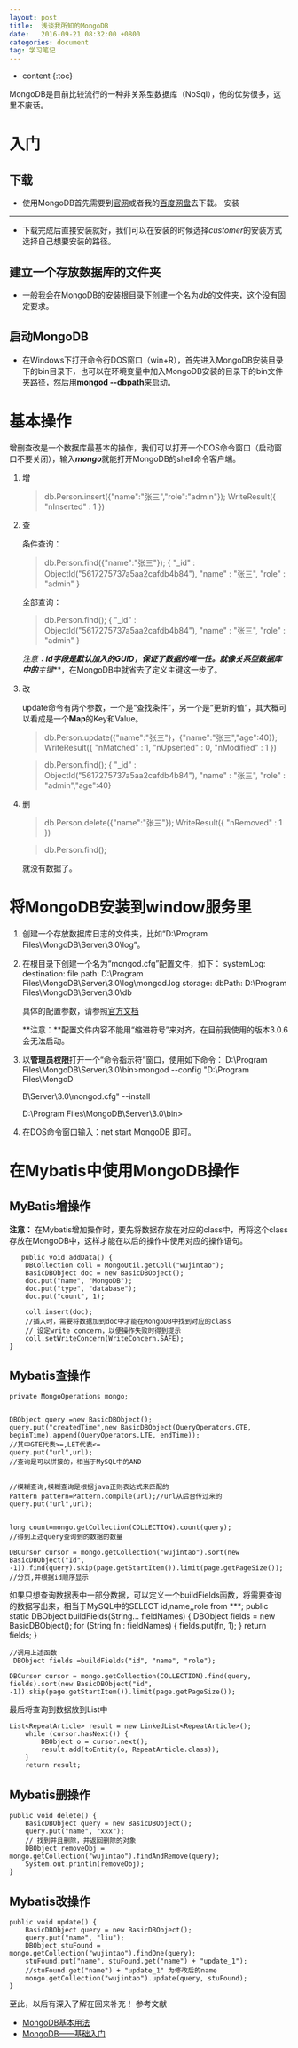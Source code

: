 ```yaml
---
layout: post
title:  浅谈我所知的MongoDB
date:   2016-09-21 08:32:00 +0800
categories: document
tag: 学习笔记
---
```


* content
{:toc}



MongoDB是目前比较流行的一种非关系型数据库（NoSql），他的优势很多，这里不废话。


入门
===

下载 
---

- 使用MongoDB首先需要到[官网](https://www.mongodb.org/downloads#production)或者我的[百度网盘](http://pan.baidu.com/s/1hsrzqM4)去下载。
安装
---

- 下载完成后直接安装就好，我们可以在安装的时候选择*customer*的安装方式选择自己想要安装的路径。

建立一个存放数据库的文件夹
----

- 一般我会在MongoDB的安装根目录下创建一个名为*db*的文件夹，这个没有固定要求。

启动MongoDB
---

- 在Windows下打开命令行DOS窗口（win+R），首先进入MongoDB安装目录下的bin目录下，也可以在环境变量中加入MongoDB安装的目录下的bin文件夹路径，然后用**mongod --dbpath**来启动。

基本操作
===

增删查改是一个数据库最基本的操作，我们可以打开一个DOS命令窗口（启动窗口不要关闭），输入***mongo***就能打开MongoDB的shell命令客户端。

1. 增

	>db.Person.insert({"name":"张三","role":"admin"});
	WriteResult({ "nInserted" : 1 })
	
		
2. 查

	条件查询：

	>db.Person.find({"name":"张三"});
	{ "_id" : ObjectId("5617275737a5aa2cafdb4b84"), "name" : "张三", "role" : "admin" }
	>
	全部查询：

	>db.Person.find();
	{ "_id" : ObjectId("5617275737a5aa2cafdb4b84"), "name" : "张三", "role" : "admin" }

	**注意：**id字段是默认加入的GUID，保证了数据的唯一性。就像关系型数据库中的***主键***，在MongoDB中就省去了定义主键这一步了。
3. 改

	update命令有两个参数，一个是“查找条件”，另一个是“更新的值”，其大概可以看成是一个**Map**的Key和Value。

	>db.Person.update({"name":"张三"}，{"name":"张三","age":40});
	WriteResult({ "nMatched" : 1, "nUpserted" : 0, "nModified" : 1 })

	>db.Person.find();
	{ "_id" : ObjectId("5617275737a5aa2cafdb4b84"), "name" : "张三", "role" : "admin","age":40}

4. 删

	>db.Person.delete({"name":"张三"});
	WriteResult({ "nRemoved" : 1 })

	>db.Person.find();
	
	就没有数据了。

将MongoDB安装到window服务里
===

1. 创建一个存放数据库日志的文件夹，比如“D:\Program Files\MongoDB\Server\3.0\log”。
2. 在根目录下创建一个名为“mongod.cfg”配置文件，如下：
	systemLog:
    destination: file
    path: D:\Program Files\MongoDB\Server\3.0\log\mongod.log
	storage:
    dbPath: D:\Program Files\MongoDB\Server\3.0\db
	
	具体的配置参数，请参照[官方文档](http://docs.mongodb.org/manual/reference/configuration-options/)
	
	**注意：**配置文件内容不能用“缩进符号”来对齐，在目前我使用的版本3.0.6会无法启动。
		
3. 以**管理员权限**打开一个“命令指示符”窗口，使用如下命令：
	D:\Program Files\MongoDB\Server\3.0\bin>mongod --config "D:\Program Files\MongoD

	B\Server\3.0\mongod.cfg" --install

	D:\Program Files\MongoDB\Server\3.0\bin>
4. 在DOS命令窗口输入：net start MongoDB 即可。

在Mybatis中使用MongoDB操作
===

MyBatis增操作
--

**注意：** 在Mybatis增加操作时，要先将数据存放在对应的class中，再将这个class存放在MongoDB中，这样才能在以后的操作中使用对应的操作语句。
	
	   public void addData() {  
        DBCollection coll = MongoUtil.getColl("wujintao");  
        BasicDBObject doc = new BasicDBObject();  
        doc.put("name", "MongoDB");  
        doc.put("type", "database");  
        doc.put("count", 1);  
  
        coll.insert(doc);  
		//插入时，需要将数据加到doc中才能在MongoDB中找到对应的class
        // 设定write concern，以便操作失败时得到提示  
        coll.setWriteConcern(WriteConcern.SAFE);  
    }  
    

Mybatis查操作
--
	private MongoOperations mongo;

	
	DBObject query =new BasicDBObject();
	query.put("createdTime",new BasicDBObject(QueryOperators.GTE, beginTime).append(QueryOperators.LTE, endTime));
	//其中GTE代表>=,LET代表<=
	query.put("url",url);
	//查询是可以拼接的，相当于MySQL中的AND
	
	
	//模糊查询,模糊查询是根据java正则表达式来匹配的
	Pattern pattern=Pattern.compile(url);//url从后台传过来的
	query.put("url",url);
	
	
	long count=mongo.getCollection(COLLECTION).count(query);
	//得到上述query查询到的数据的数量

	DBCursor cursor = mongo.getCollection("wujintao").sort(new BasicDBObject("Id", -1)).find(query).skip(page.getStartItem()).limit(page.getPageSize()); 
	//分页,并根据id顺序显示
	
	
如果只想查询数据表中一部分数据，可以定义一个buildFields函数，将需要查询的数据写出来，相当于MySQL中的SELECT id,name,,role from ***;
	public static DBObject buildFields(String... fieldNames) {
        DBObject fields = new BasicDBObject();
        for (String fn : fieldNames) {
            fields.put(fn, 1);
        }
        return fields;
    }

	//调用上述函数
	 DBObject fields =buildFields("id", "name", "role");
	
	DBCursor cursor = mongo.getCollection(COLLECTION).find(query, fields).sort(new BasicDBObject("id", -1)).skip(page.getStartItem()).limit(page.getPageSize());

最后将查询到数据放到List中

	List<RepeatArticle> result = new LinkedList<RepeatArticle>();
        while (cursor.hasNext()) {
            DBObject o = cursor.next();
            result.add(toEntity(o, RepeatArticle.class));
        }
        return result;
	
	
Mybatis删操作
---

	public void delete() {  
        BasicDBObject query = new BasicDBObject();  
        query.put("name", "xxx");  
        // 找到并且删除，并返回删除的对象  
        DBObject removeObj = mongo.getCollection("wujintao").findAndRemove(query);  
        System.out.println(removeObj);  
    }  

Mybatis改操作
---

	public void update() {  
        BasicDBObject query = new BasicDBObject();  
        query.put("name", "liu");  
        DBObject stuFound = mongo.getCollection("wujintao").findOne(query);  
        stuFound.put("name", stuFound.get("name") + "update_1");  
		//stuFound.get("name") + "update_1" 为修改后的name
        mongo.getCollection("wujintao").update(query, stuFound);  
    }  

至此，以后有深入了解在回来补充！
参考文献

- [MongoDB基本用法](http://javacrazyer.iteye.com/blog/1840042)
- [MongoDB——基础入门](http://www.cnblogs.com/sheepswallow/p/4863578.html)




